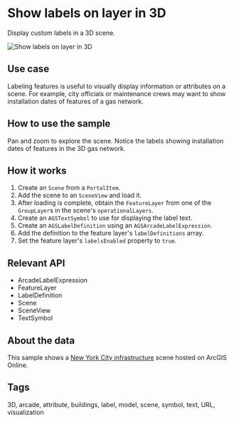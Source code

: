 # Show labels on layer in 3D

Display custom labels in a 3D scene.

![Show labels on layer in 3D](show-labels-on-layer-3d.png)

## Use case

Labeling features is useful to visually display information or attributes on a scene. For example, city officials or maintenance crews may want to show installation dates of features of a gas network.

## How to use the sample

Pan and zoom to explore the scene. Notice the labels showing installation dates of features in the 3D gas network.

## How it works

1. Create an `Scene` from a `PortalItem`.
2. Add the scene to an `SceneView` and load it.
3. After loading is complete, obtain the `FeatureLayer` from one of the `GroupLayer`s in the scene's `operationalLayers`.
4. Create an `AGSTextSymbol` to use for displaying the label text.
5. Create an `AGSLabelDefinition` using an  `AGSArcadeLabelExpression`.
6. Add the definition to the feature layer's `labelDefinitions` array.
7. Set the feature layer's `labelsEnabled` property to `true`.

## Relevant API

* ArcadeLabelExpression
* FeatureLayer
* LabelDefinition
* Scene
* SceneView
* TextSymbol

## About the data

This sample shows a [New York City infrastructure](https://www.arcgis.com/home/item.html?id=850dfee7d30f4d9da0ebca34a533c169) scene hosted on ArcGIS Online.

## Tags

3D, arcade, attribute, buildings, label, model, scene, symbol, text, URL, visualization